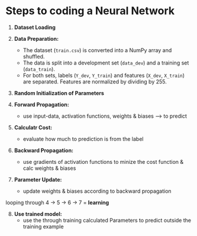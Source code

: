 # Steps to coding a Neural Network

1. **Dataset Loading**

2. **Data Preparation:**
   - The dataset (`train.csv`) is converted into a NumPy array and shuffled.
   - The data is split into a development set (`data_dev`) and a training set (`data_train`).
   - For both sets, labels (`Y_dev`, `Y_train`) and features (`X_dev`, `X_train`) are separated. Features are normalized by dividing by 255.

3. **Random Initialization of Parameters**

4. **Forward Propagation:**
    - use input-data, activation functions, weights & biases --> to predict

5. **Calculatr Cost:**
    - evaluate how much to prediction is from the label

6. **Backward Propagation:**
    - use gradients of activation functions to minize the cost function & calc weights & biases

7. **Parameter Update:**
    - update weights & biases according to backward propagation

looping through 4 -> 5 -> 6 -> 7 = **learning**


8. **Use trained model:**
    - use the through training calculated Parameters to predict outside the training example
